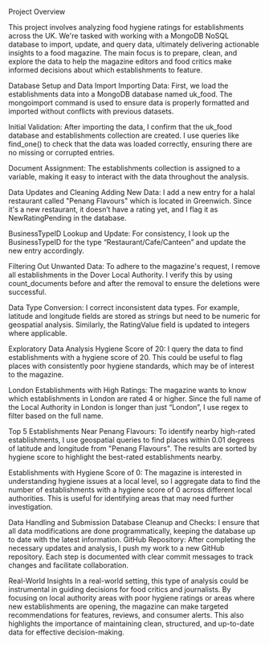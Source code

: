 Project Overview

This project involves analyzing food hygiene ratings for establishments across the UK. We're tasked with working with a MongoDB NoSQL database to import, update, and query data, ultimately delivering actionable insights to a food magazine. The main focus is to prepare, clean, and explore the data to help the magazine editors and food critics make informed decisions about which establishments to feature.

Database Setup and Data Import
Importing Data: First, we load the establishments data into a MongoDB database named uk_food. The mongoimport command is used to ensure data is properly formatted and imported without conflicts with previous datasets.

Initial Validation: After importing the data, I confirm that the uk_food database and establishments collection are created. I use queries like find_one() to check that the data was loaded correctly, ensuring there are no missing or corrupted entries.

Document Assignment: The establishments collection is assigned to a variable, making it easy to interact with the data throughout the analysis.

Data Updates and Cleaning
Adding New Data: I add a new entry for a halal restaurant called "Penang Flavours" which is located in Greenwich. Since it's a new restaurant, it doesn’t have a rating yet, and I flag it as NewRatingPending in the database.

BusinessTypeID Lookup and Update: For consistency, I look up the BusinessTypeID for the type “Restaurant/Cafe/Canteen” and update the new entry accordingly.

Filtering Out Unwanted Data: To adhere to the magazine's request, I remove all establishments in the Dover Local Authority. I verify this by using count_documents before and after the removal to ensure the deletions were successful.

Data Type Conversion: I correct inconsistent data types. For example, latitude and longitude fields are stored as strings but need to be numeric for geospatial analysis. Similarly, the RatingValue field is updated to integers where applicable.

Exploratory Data Analysis
Hygiene Score of 20: I query the data to find establishments with a hygiene score of 20. This could be useful to flag places with consistently poor hygiene standards, which may be of interest to the magazine.

London Establishments with High Ratings: The magazine wants to know which establishments in London are rated 4 or higher. Since the full name of the Local Authority in London is longer than just “London”, I use regex to filter based on the full name.

Top 5 Establishments Near Penang Flavours: To identify nearby high-rated establishments, I use geospatial queries to find places within 0.01 degrees of latitude and longitude from "Penang Flavours". The results are sorted by hygiene score to highlight the best-rated establishments nearby.

Establishments with Hygiene Score of 0: The magazine is interested in understanding hygiene issues at a local level, so I aggregate data to find the number of establishments with a hygiene score of 0 across different local authorities. This is useful for identifying areas that may need further investigation.

Data Handling and Submission
Database Cleanup and Checks: I ensure that all data modifications are done programmatically, keeping the database up to date with the latest information.
GitHub Repository: After completing the necessary updates and analysis, I push my work to a new GitHub repository. Each step is documented with clear commit messages to track changes and facilitate collaboration.

Real-World Insights
In a real-world setting, this type of analysis could be instrumental in guiding decisions for food critics and journalists. By focusing on local authority areas with poor hygiene ratings or areas where new establishments are opening, the magazine can make targeted recommendations for features, reviews, and consumer alerts. This also highlights the importance of maintaining clean, structured, and up-to-date data for effective decision-making.
